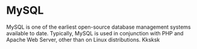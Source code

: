 #  MySQL

MySQL is one of the earliest open-source database management systems available to date. 
Typically, MySQL is used in conjunction with PHP and Apache Web Server, other than on Linux distributions.
Kksksk
